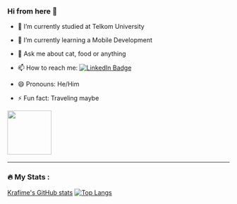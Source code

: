 ### Hi from here 👋

- 🔭 I’m currently studied at Telkom University
- 🌱 I’m currently learning a Mobile Development
- 💬 Ask me about cat, food or anything
- 📫 How to reach me: <a href="https://www.linkedin.com/in/irfnsyhh/">
    <img src="https://img.shields.io/badge/LinkedIn-blue?style=for-the-badge&logo=linkedin&logoColor=white" alt="LinkedIn Badge"/>
  </a>
  
- 😄 Pronouns: He/Him
- ⚡ Fun fact: Traveling maybe

<div id="header" align="center" style = "display: inline-block">
  <img src="https://media.giphy.com/media/M9gbBd9nbDrOTu1Mqx/giphy.gif" width="100"/>
  
</div>

<div id="header" align="center" style = "display: inline-block">
<img src="https://komarev.com/ghpvc/?username=krafime&style=flat-square&color=blue" alt=""/>
  
</div>

---

### :fire: My Stats :

[Krafime's GitHub stats](https://github-readme-stats.vercel.app/api?username=krafime&show_icons=true&theme=radical) 
[![Top Langs](https://github-readme-stats.vercel.app/api/top-langs/?username=krafime&theme=radical)](https://github.com/anuraghazra/github-readme-stats)



